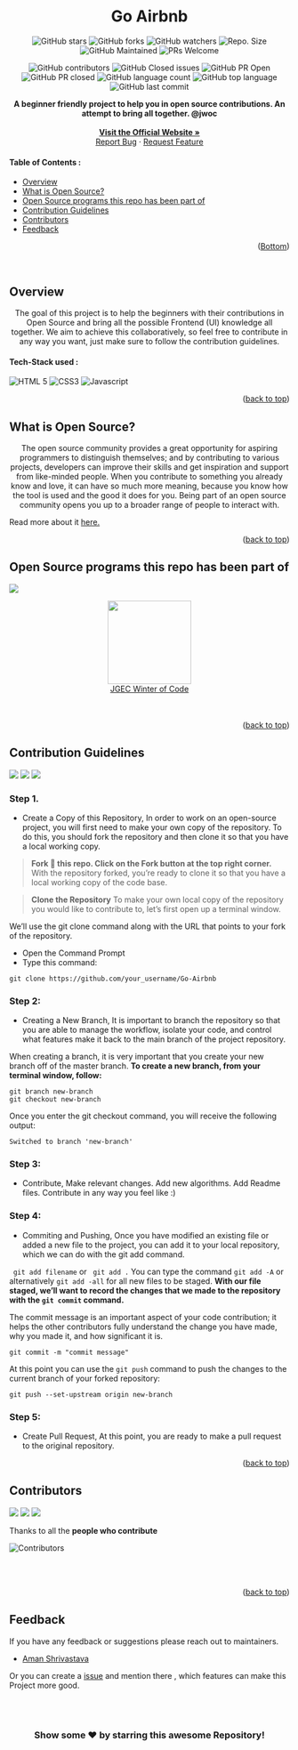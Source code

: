 <div id="top"></div>

<h1 align="center"> Go Airbnb </h1>

<!-- ---------------------------------------------------------------------------------------------------------------------- -->


<div align="center">

![GitHub stars](https://img.shields.io/github/stars/aman34503/Go-Airbnb?)
![GitHub forks](https://img.shields.io/github/forks/aman34503/Go-Airbnb?)
![GitHub watchers](https://img.shields.io/github/watchers/aman34503/Go-Airbnb?)
![Repo. Size](https://img.shields.io/github/repo-size/aman34503/Go-Airbnb?)
![GitHub Maintained](https://img.shields.io/badge/Maintained%3F-yes-brightgreen.svg?)
![PRs Welcome](https://img.shields.io/badge/PRs-welcome-brightgreen.svg?)
    
![GitHub contributors](https://img.shields.io/github/contributors/aman34503/Go-Airbnb?)
![GitHub Closed issues](https://img.shields.io/github/issues-closed-raw/aman34503/Go-Airbnb?)
![GitHub PR Open](https://img.shields.io/github/issues-pr/aman34503/Go-Airbnb?)
![GitHub PR closed](https://img.shields.io/github/issues-pr-closed-raw/aman34503/Go-Airbnb?)
![GitHub language count](https://img.shields.io/github/languages/count/aman34503/Go-Airbnb?)
![GitHub top language](https://img.shields.io/github/languages/top/aman34503/Go-Airbnb?)
![GitHub last commit](https://img.shields.io/github/last-commit/aman34503/Go-Airbnb?)
   

</div>

<!-- ---------------------------------------------------------------------------------------------------------------------- -->

<p align="center">
 <strong> A beginner friendly project to help you in open source contributions. An attempt to bring all together. @jwoc </strong>
    <br />
  <br />
    <strong> <a href="https://radiant-sea-41759.herokuapp.com/">Visit the Official Website » </strong></a> 
    <br />
    <a href="https://github.com/aman34503/Go-Airbnb/issues">Report Bug</a>
    ·
    <a href="https://github.com/aman34503/Go-Airbnb/issues">Request Feature</a>
  </p>

<!-- ---------------------------------------------------------------------------------------------------------------------- -->
<!-- TABLE OF CONTENTS -->

#### Table of Contents :
* [Overview](#Overview)
* [What is Open Source?](#What-is-Open-Source?)
* [Open Source programs this repo has been part of](#Open-Source-programs-this-repo-has-been-part-of)
* [Contribution Guidelines](#Contribution-Guidelines)
* [Contributors](#Contributors)
* [Feedback](#Feedback)


  
<p align="right">(<a href="#Bottom">Bottom</a>)</p>

<br>
<!-- ------------------------------------------------------------------------------------------------------------------------------------------------------ -->
<!-- ------------------------------------------------------------------------------------------------------------------------------------------------------------- -->

<!-- ABOUT THE PROJECT -->
## Overview

<p align="center">   The goal of this project is to help the beginners with their contributions in Open Source and bring all the possible Frontend (UI) knowledge all together. We aim to achieve this collaboratively, so feel free to contribute in any way you want, just make sure to follow the contribution guidelines.
</p>

  
#### Tech-Stack used :

  ![HTML 5](https://img.shields.io/badge/HTML5-E34F26?style=for-the-badge&logo=html5&logoColor=white)
  ![CSS3](https://img.shields.io/badge/CSS3-1572B6?style=for-the-badge&logo=css3&logoColor=white)
  ![Javascript](https://img.shields.io/badge/JavaScript-323330?style=for-the-badge&logo=javascript&logoColor=F7DF1E)
  
  <p align="right">(<a href="#top">back to top</a>)</p>

<!-- -------------------------------------------------------------------------------------------------------------------------------------------------- -->
<!-- ------------------------------------------------------------------------------------------------------------------------------------------------------------- -->

## What is Open Source?
  
  <p align="center">   The open source community provides a great opportunity for aspiring programmers to distinguish themselves; and by contributing to various projects, developers can improve their skills and get inspiration and support from like-minded people. When you contribute to something you already know and love, it can have so much more meaning, because you know how the tool is used and the good it does for you. Being part of an open source community opens you up to a broader range of people to interact with. 

Read more about it <a href="https://www.digitalocean.com/community/tutorial_series/an-introduction-to-open-source"> here. </a>

</p>
  
 <p align="right">(<a href="#top">back to top</a>)</p>

<!-- -------------------------------------------------------------------------------------------------------------------------------------------------- -->
<!-- ------------------------------------------------------------------------------------------------------------------------------------------------------------- -->
  
## Open Source programs this repo has been part of
<a href="https://github.com/harshita2216/hello-jobs"><img src="https://badges.frapsoft.com/os/v2/open-source.svg?v=103"></a>


<div align="center">
<img src="https://media-exp1.licdn.com/dms/image/C560BAQEp7MUBpYE93g/company-logo_200_200/0/1608129179676?e=1651708800&v=beta&t=71R--Oo_R0AHY17EVdLFe50g8M5UAJ4vizvw--RaBAE" width="150px">
</div>

<div align="center">
    <a href="https://jwoc.tech/">JGEC Winter of Code</a>

</div>
<br>

<br>

<p align="right">(<a href="#top">back to top</a>)</p>

<!-- ------------------------------------------------------------------------------------------------------------------------------------------------------------- -->
<!-- ------------------------------------------------------------------------------------------------------------------------------------------------------------- -->

## Contribution Guidelines
<a href="https://github.com/ExpressHermes/Primitive-Paint"><img src="https://img.shields.io/static/v1.svg?label=Contributions&message=Welcome&color=royalblue"></a>
<a href="https://github.com/harshita2216/hello-jobs"><img src="https://img.shields.io/github/contributors/harshita2216/hello-jobs?color=royalblue&style=flat-square"></a>
<a href="https://github.com/harshita2216/hello-jobs"><img src="https://img.shields.io/badge/Maintained%3F-yes-brightgreen.svg?color=royalblue&style=flat-square"></a>


### Step 1. 
* Create a Copy of this Repository,
In order to work on an open-source project, you will first need to make your own copy of the repository. To do this, you should fork the repository and then clone it so that you have a local working copy.

> **Fork :fork_and_knife: this repo. Click on the Fork button at the top right corner.**
With the repository forked, you’re ready to clone it so that you have a local working copy of the code base.


> **Clone the Repository**
To make your own local copy of the repository you would like to contribute to, let’s first open up a terminal window.

We’ll use the git clone command along with the URL that points to your fork of the repository.

* Open the Command Prompt
* Type this command:

```
git clone https://github.com/your_username/Go-Airbnb
```


### Step 2: 
* Creating a New Branch,
It is important to branch the repository so that you are able to manage the workflow, isolate your code, and control what features make it back to the main branch of the project repository.

When creating a branch, it is very important that you create your new branch off of the master branch. 
**To create a new branch, from your terminal window, follow:**


```
git branch new-branch
git checkout new-branch
```
Once you enter the git checkout command, you will receive the following output:

```
Switched to branch 'new-branch'
```


### Step 3: 
* Contribute,
Make relevant changes. Add new algorithms. Add Readme files. Contribute in any way you feel like :)

### Step 4: 
* Commiting and Pushing,
Once you have modified an existing file or added a new file to the project, you can add it to your local repository, which we can do with the git add command.

``` git add filename``` or ``` git add .``` 
You can type the command ```git add -A``` or alternatively ```git add -all``` for all new files to be staged.
**With our file staged, we’ll want to record the changes that we made to the repository with the ```git commit``` command.**
<p> The commit message is an important aspect of your code contribution; it helps the other contributors fully understand the change you have made, why you made it, and how significant it is.  </p>
 
 ```
 git commit -m "commit message"
 ```
 
 
 At this point you can use the ```git push``` command to push the changes to the current branch of your forked repository:
 ```
 git push --set-upstream origin new-branch
 ```
 
### Step 5: 
* Create Pull Request,
At this point, you are ready to make a pull request to the original repository.

<p align="right">(<a href="#top">back to top</a>)</p>

<!-- ------------------------------------------------------------------------------------------------------------------------------------------------------------- -->
<!-- ------------------------------------------------------------------------------------------------------------------------------------------------------------- -->

## Contributors
<a href="https://github.com/harshita2216/hello-jobs"><img src="https://forthebadge.com/images/badges/built-by-developers.svg"  ></a> 
<a href="https://github.com/harshita2216/hello-jobs"><img src="https://forthebadge.com/images/badges/built-with-love.svg"  ></a> 
<a href="https://github.com/harshita2216/hello-jobs"><img src="https://forthebadge.com/images/badges/built-with-swag.svg" ></a>   

Thanks to all the **people who contribute**

![Contributors](https://contributors-img.web.app/image?repo=aman34503/Go-Airbnb)



<br>

<br>

<p align="right">(<a href="#top">back to top</a>)</p>

<!-- ------------------------------------------------------------------------------------------------------------------------------------------------------------------ -->
<!-- ------------------------------------------------------------------------------------------------------------------------------------------------------------------ -->
  
## Feedback

If you have any feedback or suggestions please reach out to maintainers.  
* [Aman Shrivastava](https://github.com/aman34503) 
  
Or you can create a  <a href="https://github.com/aman34503/Go-Airbnb/issues">issue</a> and mention there , which features can make this Project more good.

<!-- ------------------------------------------------------------------------------------------------------------------------------------------------------------------ -->

<br>
  
<br>
  
  
<div align="center">

### Show some ❤️ by starring this awesome Repository!

</div>
  
  
<div id="Bottom"></div>

